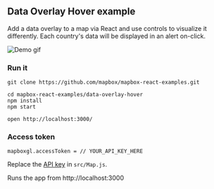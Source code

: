 ## Data Overlay Hover example

Add a data overlay to a map via React and use controls to visualize it differently. Each country's data will be displayed in an alert on-click.

![Demo gif](https://i.imgur.com/xnnQqKd.gif)

### Run it

    git clone https://github.com/mapbox/mapbox-react-examples.git

    cd mapbox-react-examples/data-overlay-hover
    npm install
    npm start

    open http://localhost:3000/

### Access token

    mapboxgl.accessToken = // YOUR_API_KEY_HERE

Replace the [API key](https://docs.mapbox.com/help/getting-started/access-tokens/) in `src/Map.js`.

Runs the app from http://localhost:3000
